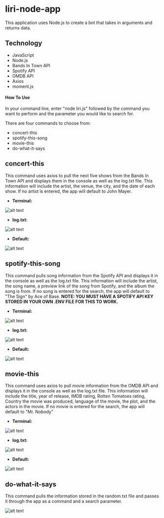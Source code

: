 # liri-node-app

This application uses Node.js to create a bot that takes in arguments and returns data.

## Technology
* JavaScript
* Node.js
* Bands In Town API
* Spotify API
* OMDB API
* Axios
* moment.js

#### How To Use

In your command line, enter "node liri.js" followed by the command you want to perform and the parameter you would like to search for.

There are four commands to choose from:
* concert-this
* spotify-this-song
* movie-this
* do-what-it-says

## concert-this
This command uses axios to pull the next five shows from the Bands In Town API and displays them in the console as well as the log.txt file.  This information will include the artist, the venue, the city, and the date of each show.  If no artist is entered, the app will default to John Mayer.

* __Terminal:__ 

![alt text](screenshots/concert-this-terminal.png "concert-this results in terminal")

* __log.txt:__

![alt text](screenshots/concert-this-log.png "concert-this results in log.txt")

* __Default:__

![alt text](screenshots/concert-this-default.png "concert-this results with no artist")

## spotify-this-song
This command pulls song information from the Spotify API and displays it in the console as well as the log.txt file.  This information will include the artist, the song name, a preview link of the song from Spotify, and the album the song is from.  If no song is entered for the search, the app will default to "The Sign" by Ace of Base. __NOTE:  YOU MUST HAVE A SPOTIFY API KEY STORED IN YOUR OWN .ENV FILE FOR THIS TO WORK.__

* __Terminal:__

![alt text](screenshots/spotify-this-terminal.png "spotify-this-song in terminal")

* __log.txt:__

![alt text](screenshots/spotify-this-log.png "spotify-this-song in log.txt")

* __Default:__

![alt text](screenshots/spotify-this-default.png "spotify-this-song results with no song")

## movie-this
This command uses axios to pull movie information from the OMDB API and displays it in the console as well as the log.txt file.  This information will include the title, year of release, IMDB rating, Rotten Tomatoes rating, Country the movie was produced, language of the movie, the plot, and the actors in the movie.  If no movie is entered for the search, the app will default to "Mr. Nobody"

* __Terminal:__

![alt text](screenshots/movie-this-terminal.png "movie-this results in terminal")

* __log.txt:__

![alt text](screenshots/movie-this-log.png "movie-this results in log.txt")

* __Default:__

![alt text](screenshots/movie-this-default.png "movie-this results with no movie")

## do-what-it-says
This command pulls the information stored in the random.txt file and passes it through the app as a command and a search parameter. 

![alt text](screenshots/do-what.png "do-what-it-says results")

